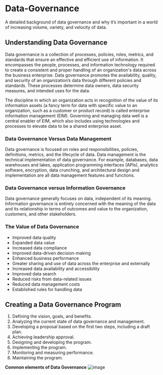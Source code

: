 # Data-Governance
A detailed background of data governance and why it’s important in a world of increasing volume, variety, and velocity of data.


## Understanding Data Governance
Data governance is a collection of processes, policies, roles, metrics, and standards that ensure an effective and efficient use of information. It encompasses the people, processes, and information technology required to create a consistent and proper handling of an organization's data across the business enterprise. Data governance promotes the availability, quality, and security of an organization’s data through different policies and standards. These processes determine data owners, data security measures, and intended uses for the data.

The discipline in which an organization acts in recognition of the value of its information assets (a fancy term for data with specific value to an organization, such as a customer or product record) is called enterprise information management (EIM). Governing and managing data well is a central enabler of EIM, which also includes using technologies and processes to elevate data to be a shared enterprise asset.

### Data Governance Versus Data Management
Data governance is focused on roles and responsibilities, policies, definitions, metrics, and the lifecycle of data. Data management is the technical implementation of data governance. For example, databases, data warehouses and lakes, application programming interfaces (APIs), analytics software, encryption, data crunching, and architectural design and implementation are all data management features and functions.

### Data Governance versus Information Governance
Data governance generally focuses on data, independent of its meaning.
Information governance is entirely concerned with the meaning of the data and its relationship in terms of outcomes and value to the organization, customers, and other stakeholders.

### The Value of Data Governance
- Improved data quality
- Expanded data value
- Increased data compliance
- Improved data-driven decision-making
- Enhanced business performance
- Greater sharing and use of data across the enterprise and externally
- Increased data availability and accessibility
- Improved data search
- Reduced risks from data-related issues
- Reduced data management costs
- Established rules for handling data

## Creating a Data Governance Program
1. Defining the vision, goals, and benefits.
2. Analyzing the current state of data governance and management.
3. Developing a proposal based on the first two steps, including a draft plan.
4. Achieving leadership approval.
5. Designing and developing the program.
6. Implementing the program.
7. Monitoring and measuring performance.
8. Maintaining the program.

**Common elements of Data Governance**
![image](https://github.com/Nomadiclorr/Data-Governance/assets/138734847/c91a2c17-184e-4af2-be79-d0e5570b3317)






